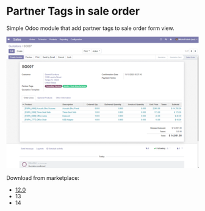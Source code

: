 Partner Tags in sale order
===============================

Simple Odoo module that add partner tags to sale order form view.

![partner-sales-tag.png](partner_tags_sale_order/static/description/partner-sales-tag.png)

Download from marketplace:

* [12.0](https://apps.odoo.com/apps/modules/12.0/partner_tags_sale_order/)
* 13
* 14